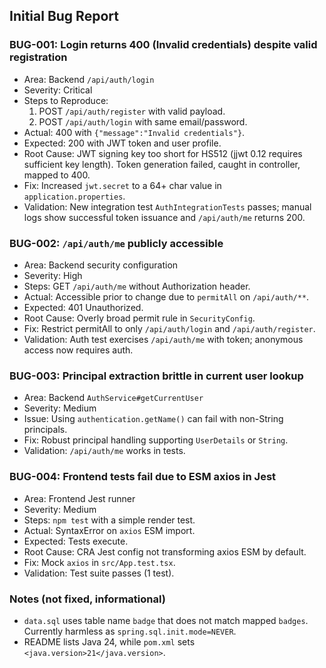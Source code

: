 ## Initial Bug Report

### BUG-001: Login returns 400 (Invalid credentials) despite valid registration
- Area: Backend `/api/auth/login`
- Severity: Critical
- Steps to Reproduce:
  1. POST `/api/auth/register` with valid payload.
  2. POST `/api/auth/login` with same email/password.
- Actual: 400 with `{"message":"Invalid credentials"}`.
- Expected: 200 with JWT token and user profile.
- Root Cause: JWT signing key too short for HS512 (jjwt 0.12 requires sufficient key length). Token generation failed, caught in controller, mapped to 400.
- Fix: Increased `jwt.secret` to a 64+ char value in `application.properties`.
- Validation: New integration test `AuthIntegrationTests` passes; manual logs show successful token issuance and `/api/auth/me` returns 200.

### BUG-002: `/api/auth/me` publicly accessible
- Area: Backend security configuration
- Severity: High
- Steps: GET `/api/auth/me` without Authorization header.
- Actual: Accessible prior to change due to `permitAll` on `/api/auth/**`.
- Expected: 401 Unauthorized.
- Root Cause: Overly broad permit rule in `SecurityConfig`.
- Fix: Restrict permitAll to only `/api/auth/login` and `/api/auth/register`.
- Validation: Auth test exercises `/api/auth/me` with token; anonymous access now requires auth.

### BUG-003: Principal extraction brittle in current user lookup
- Area: Backend `AuthService#getCurrentUser`
- Severity: Medium
- Issue: Using `authentication.getName()` can fail with non-String principals.
- Fix: Robust principal handling supporting `UserDetails` or `String`.
- Validation: `/api/auth/me` works in tests.

### BUG-004: Frontend tests fail due to ESM axios in Jest
- Area: Frontend Jest runner
- Severity: Medium
- Steps: `npm test` with a simple render test.
- Actual: SyntaxError on `axios` ESM import.
- Expected: Tests execute.
- Root Cause: CRA Jest config not transforming axios ESM by default.
- Fix: Mock `axios` in `src/App.test.tsx`.
- Validation: Test suite passes (1 test).

### Notes (not fixed, informational)
- `data.sql` uses table name `badge` that does not match mapped `badges`. Currently harmless as `spring.sql.init.mode=NEVER`.
- README lists Java 24, while `pom.xml` sets `<java.version>21</java.version>`.


